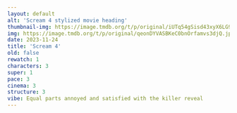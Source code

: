 ```yaml
---
layout: default
alt: 'Scream 4 stylized movie heading'
thumbnail-img: https://image.tmdb.org/t/p/original/iUTq54gSisd43xyX6LG9zUHeIE3.png
img: https://image.tmdb.org/t/p/original/qeonDYVASBKeC0bnOrfamvs3djQ.jpg
date: 2023-11-24
title: 'Scream 4'
old: false
rewatch: 1
characters: 3
super: 1
pace: 3
cinema: 3
structure: 3
vibe: Equal parts annoyed and satisfied with the killer reveal
---
```

